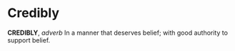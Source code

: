 # Credibly

**CREDIBLY**, _adverb_ In a manner that deserves belief; with good authority to support belief.